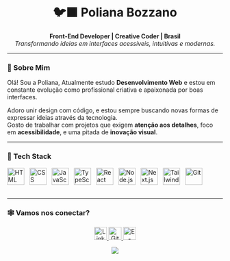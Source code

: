 <h1 align="center">🐦‍⬛ Poliana Bozzano</h1>

<p align="center">
  <b>Front-End Developer | Creative Coder | Brasil</b><br/>
  <i>Transformando ideias em interfaces acessíveis, intuitivas e modernas.</i>
</p>

---

### 🧶 Sobre Mim

Olá! Sou a Poliana,
Atualmente estudo **Desenvolvimento Web** e estou em constante evolução como profissional criativa e apaixonada por boas interfaces.

Adoro unir design com código, e estou sempre buscando novas formas de expressar ideias através da tecnologia.  
Gosto de trabalhar com projetos que exigem **atenção aos detalhes**, foco em **acessibilidade**, e uma pitada de **inovação visual**.

---


### 🚀 Tech Stack

<div align="start" style="display: flex; gap: 12px;">
  <img src="https://cdn.jsdelivr.net/gh/devicons/devicon@latest/icons/html5/html5-original.svg" width="40" alt="HTML" title="HTML" />
  <img src="https://cdn.jsdelivr.net/gh/devicons/devicon@latest/icons/css3/css3-original.svg" width="40" alt="CSS" title="CSS" />
  <img src="https://cdn.jsdelivr.net/gh/devicons/devicon@latest/icons/javascript/javascript-original.svg" width="40" alt="JavaScript" title="JavaScript" />
  <img src="https://cdn.jsdelivr.net/gh/devicons/devicon@latest/icons/typescript/typescript-original.svg" width="40" alt="TypeScript" title="TypeScript" />
  <img src="https://cdn.jsdelivr.net/gh/devicons/devicon@latest/icons/react/react-original.svg" width="40" alt="React" title="React" />
  <img src="https://cdn.jsdelivr.net/gh/devicons/devicon@latest/icons/nodejs/nodejs-original.svg" width="40" alt="Node.js" title="Node.js" />
  <img src="https://cdn.jsdelivr.net/gh/devicons/devicon@latest/icons/nextjs/nextjs-original.svg" width="40" alt="Next.js" title="Next.js" />
  <img src="https://cdn.jsdelivr.net/gh/devicons/devicon@latest/icons/tailwindcss/tailwindcss-original.svg" width="40" alt="Tailwind" title="Tailwind CSS" />
  <img src="https://cdn.jsdelivr.net/gh/devicons/devicon@latest/icons/git/git-original.svg" width="40" alt="Git" title="Git" />
</div>
<br/>

---

### 🕸️ Vamos nos conectar?

<p align="center">
  <a href="https://www.linkedin.com/in/polianabozzano/" target="_blank">
    <img alt="LinkedIn" height="30" src="https://img.shields.io/badge/LinkedIn-black?style=for-the-badge&logo=linkedin&logoColor=white" />
  </a>
  <a href="https://github.com/polibozzano" target="_blank">
    <img alt="GitHub" height="30" src="https://img.shields.io/badge/GitHub-gray?style=for-the-badge&logo=github&logoColor=white" />
  </a>
  <a href="mailto:polibozzano@email.com" target="_blank">
    <img alt="E-mail" height="30" src="https://img.shields.io/badge/Email-red?style=for-the-badge&logo=gmail&logoColor=white" />
  </a>
</p>
<div align="center">
  <img src="https://capsule-render.vercel.app/api?type=waving&color=red&height=120&section=footer"/>
</div>
